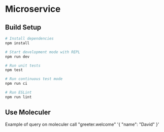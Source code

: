 # Microservice

## Build Setup

``` bash
# Install dependencies
npm install

# Start development mode with REPL
npm run dev

# Run unit tests
npm test

# Run continuous test mode
npm run ci

# Run ESLint
npm run lint
```

## Use Moleculer

Example of query on moleculer
call "greeter.welcome" '{ "name": "David" }'

